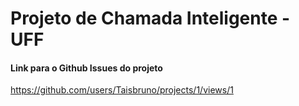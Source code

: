 # Projeto de Chamada Inteligente - UFF

#### Link para o Github Issues do projeto
https://github.com/users/Taisbruno/projects/1/views/1